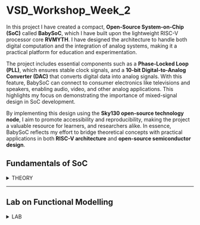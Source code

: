 # VSD_Workshop_Week_2

In this project I have created a compact, **Open-Source System-on-Chip (SoC)** called **BabySoC**, which I have built upon the lightweight RISC-V processor core **RVMYTH**. I have designed the architecture to handle both digital computation and the integration of analog systems, making it a practical platform for education and experimentation.

The project includes essential components such as a **Phase-Locked Loop (PLL)**, which ensures stable clock signals, and a **10-bit Digital-to-Analog Converter (DAC)** that converts digital data into analog signals. With this feature, BabySoC can connect to consumer electronics like televisions and speakers, enabling audio, video, and other analog applications. This highlights my focus on demonstrating the importance of mixed-signal design in SoC development.

By implementing this design using the **Sky130 open-source technology node**, I aim to promote accessibility and reproducibility, making the project a valuable resource for learners, and researchers alike. In essence, BabySoC reflects my effort to bridge theoretical concepts with practical applications in both **RISC-V architecture** and **open-source semiconductor design**.

## Fundamentals of SoC

<details>
  <summary> THEORY </summary>
</details>

---

## Lab on Functional Modelling

<details>

  <summary> LAB </summary>
    
  ```txt
  VSDBabySoC/
  ├── src/
  │   ├── include/
  │   │   ├── sandpiper.vh
  │   │   └── other header files...
  │   ├── gls_model/
  │   │   ├── primitives.v
  │   │   └── sky130_fd_sc_hd.v
  │   ├── module/
  │   │   ├── vsdbabysoc.v      # Top-level module integrating all components
  │   │   ├── rvmyth.v          # RISC-V core module
  │   │   ├── avsdpll.v         # PLL module 
  │   │   ├── avsddac.v         # DAC module
  │   │   └── testbench.v       # Testbench for simulation
  │   ├── script/
  │   │   └── yosys.ys          # For Synthesis
  └── output/
  │   ├── synth
  │   ├── pre_synth_sim
  │   └── post_synth_sim
  ```
  
  ```
  $ sandpiper-saas -i ./src/module/*.tlv -o rvmyth.v --bestsv --noline -p verilog --outdir ./src/module
  ```
  
  ```
  $ iverilog -o output/pre_synth_sim/pre_synth_sim.out -DPRE_SYNTH_SIM \
    -I src/include -I src/module \
    src/module/testbench.v src/module/vsdbabysoc.v
  $ cd output/pre_synth_sim
  $ ./pre_synth_sim.out
  $ gtkwave per_synth_sim.vcd
  ```
  
  ```
  $ yosys .src/script/yosys.ys
  ```
  
  ```
  $ iverilog -DFUNCTIONAL -DUNIT_DELAY=#1 -o output/post_synth_sim/post_synth_sim.out -DPOST_SYNTH_SIM \
    -I src/include -I src/module -I output/synth -I src/gls_module \
    src/module/testbench.v
  $ cd output/post_synth_sim
  $ ./post_synth_sim.out
  $ gtkwave post_synth_sim.vcd
  ```
</details>
